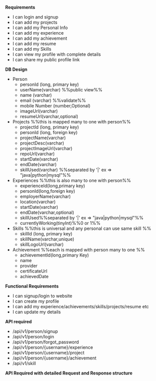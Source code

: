 **Requirements**
- I can login and signup
- I can add my projects
- I can add my Personal Info
- I can add my experience
- I can add my achievement
- I can add my resume
- I can add my Skills
- I can view my profile with complete details
- I can share my public profile link


**DB Design**
- Person
	- personId (long, primary key)
	- userName(varchar)  %%public view%%
	- name (varchar)
	- email (varchar) %%validate%%
	- mobile Number (number,Optional)
	- imageUrl(varchar)
	- resumeUrl(varchar,optional)
- Projects %%this is mapped many to one with person%%
	- projectId (long, primary key)
	- personId (long, foreign key)
	- projectName(varchar)
	- projectDesc(varchar)
	- projectImageUrl(varchar)
	- repoUrl(varchar)
	- startDate(varchar)
	- endDate(varchar)
	- skillUsed(varchar) %%separated by '|' ex => "java|python|mysql"%%
- Experiences %%this is also many to one with person%%
	- experienceId(long,primary key)
	- personId(long,foreign key)
	- employerName(varchar)
	- location(varchar)
	- startDate(varchar)
	- endDate(varchar,optional)
	- skillUsed%%separated by '|' ex => "java|python|mysql"%%
	- currentlyWorking(tinyInt)%%0 or 1%%
- Skills %%this is universal and any personal can use same skill %%
	- skillId (long, primary key)
	- skillName(varchar,unique)
	- skillLogoUrl(varchar)
- Achievement %%each is mapped with person many to one %%
	- achievementId(long,primary Key)
	- name
	- provider
	- certificateUrl
	- achievedDate

**Functional Requirements**
- I can signup/login to website
- I can create my profile
- I can add my experience/achievements/skills/projects/resume etc
- I can update my details

**API required**
- /api/v1/person/signup
- /api/v1/person/login
- /api/v1/person/forgot_password
- /api/v1/person/{username}/experience
- /api/v1/person/{username}/project
- /api/v1/person/{username}/achievement
- /api/v1/skill

**API Required with detailed Request and Response structure**
